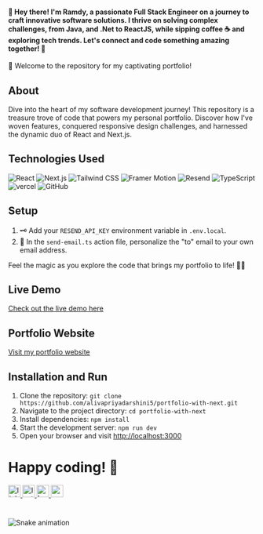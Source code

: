 
<h4 align="left">👋 Hey there! I'm Ramdy, a passionate Full Stack Engineer on a journey to craft innovative software solutions. I thrive on solving complex challenges, from Java, and .Net to ReactJS, while sipping coffee ☕ and exploring tech trends. Let's connect and code something amazing together! 🚀</h4>

🚀 Welcome to the repository for my captivating portfolio!

## About

Dive into the heart of my software development journey! This repository is a treasure trove of code that powers my personal portfolio. Discover how I've woven features, conquered responsive design challenges, and harnessed the dynamic duo of React and Next.js.

## Technologies Used

![React](https://img.shields.io/badge/Frontend-React-61DAFB?style=flat&logo=react&logoColor=white)
![Next.js](https://img.shields.io/badge/Frontend-Next.js-000000?style=flat&logo=next.js&logoColor=white)
![Tailwind CSS](https://img.shields.io/badge/Styling-Tailwind_CSS-38B2AC?style=flat&logo=tailwind-css&logoColor=white)
![Framer Motion](https://img.shields.io/badge/Animation-Framer_Motion-000000?style=flat&logo=framer-motion&logoColor=white)
![Resend](https://img.shields.io/badge/Backend-Resend-3178C6?style=flat&logo=resend&logoColor=white)
![TypeScript](https://img.shields.io/badge/Backend-TypeScript-3178C6?style=flat&logo=typescript&logoColor=white)
![vercel](https://img.shields.io/badge/Deployment-vercel-000000?style=flat&logo=vercel&logoColor=white)
![GitHub](https://img.shields.io/badge/GitHub-100000?style=flat&logo=github&logoColor=white)

## Setup

1. 🗝️ Add your `RESEND_API_KEY` environment variable in `.env.local`.
2. 📧 In the `send-email.ts` action file, personalize the "to" email to your own email address.

Feel the magic as you explore the code that brings my portfolio to life! 🌟✨

## Live Demo

[Check out the live demo here](https://alivapriyadarshini.vercel.app/)

## Portfolio Website

[Visit my portfolio website](https://alivapriyadarshini.vercel.app/)

## Installation and Run

1. Clone the repository: `git clone https://github.com/alivapriyadarshini5/portfolio-with-next.git`
2. Navigate to the project directory: `cd portfolio-with-next`
3. Install dependencies: `npm install`
4. Start the development server: `npm run dev`
5. Open your browser and visit [http://localhost:3000](http://localhost:3000)

Happy coding! 🚀
=======
<div align="left">
  <a href="https://www.linkedin.com/in/parshuramreddy/" target="_blank">
    <img src="https://img.shields.io/static/v1?message=LinkedIn&logo=linkedin&label=&color=0077B5&logoColor=white&labelColor=&style=for-the-badge" height="25" alt="linkedin logo"  />
  </a>
  <a href="https://www.instagram.com/parshuramr3ddy/" target="_blank">
    <img src="https://img.shields.io/static/v1?message=Instagram&logo=instagram&label=&color=E4405F&logoColor=white&labelColor=&style=for-the-badge" height="25" alt="Instagram logo"  />
  </a>
   <a href="https://www.instagram.com/parshuramr3ddy/" target="_blank">
    <img src="https://img.shields.io/static/v1?message=Leetcode&logo=Leetcode&label=&color=ffa116&logoColor=white&labelColor=&style=for-the-badge" height="25" alt="Leetcode logo"  />
  </a>
  <img src="https://img.shields.io/static/v1?message=Gmail&logo=gmail&label=&color=D14836&logoColor=white&labelColor=&style=for-the-badge" height="25" alt="gmail logo"  />
</div>

###

<br clear="both">

<img src="https://raw.githubusercontent.com/parshuramreddysudda/parshuramreddysudda/output/snake.svg" alt="Snake animation" />

###
